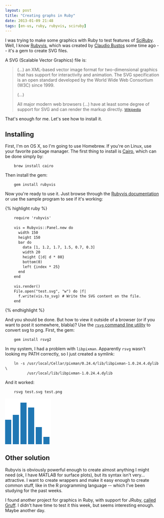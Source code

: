 ```yaml
---
layout: post
title: "Creating graphs in Ruby"
date: 2013-01-09 21:48
tags: [en-us, ruby, rubyvis, sciruby]
---
```


I was trying to make some graphics with Ruby to test features of [SciRuby][sciruby]. Well, I know [Rubyvis][rubyvis site], which was created by [Claudio Bustos](https://github.com/clbustos) some time ago -- it's a gem to create SVG files.

<!--more-->

A SVG (Scalable Vector Graphics) file is: 

<blockquote>
(...) an XML-based vector image format for two-dimensional graphics that has support for interactivity and animation. The SVG specification is an open standard developed by the World Wide Web Consortium (W3C) since 1999.

(...)

All major modern web browsers (...) have at least some degree of support for SVG and can render the markup directly.
<small>
	<a href="http://en.wikipedia.org/wiki/Scalable_Vector_Graphics">Wikipedia</a>
</small>
</blockquote>

That's enough for me. Let's see how to install it.

## Installing

First, I'm on OS X, so I'm going to use Homebrew. If you're on Linux, use your favorite package manager. The first thing to install is [Cairo][cairo website], which can be done simply by:

		brew install cairo

Then install the gem:

		gem install rubyvis

Now you're ready to use it. Just browse through the [Rubyvis documentation][rubyvis docs] or use the sample program to see if it's working:

{% highlight ruby %}

		require 'rubyvis'

		vis = Rubyvis::Panel.new do 
		  width 150
		  height 150
		  bar do
		    data [1, 1.2, 1.7, 1.5, 0.7, 0.3]
		    width 20
		    height {|d| d * 80}
		    bottom(0)
		    left {index * 25}
		  end
		end

		vis.render()
		File.open("test.svg", "w") do |f|
		  f.write(vis.to_svg) # Write the SVG content on the file.
		end

{% endhighlight %}

And you should be done. But how to view it outside of a browser (or if you want to post it somewhere, blabla)? Use the [`rsvg` command line utility][rsvg command] to convert svg to png. First, the gem:

		gem install rsvg2

In my system, I had a problem with `libpixman`. Apparently `rsvg` wasn't looking my PATH correctly, so I just created a symlink:

		ln -s /usr/local/Cellar/pixman/0.24.4/lib/libpixman-1.0.24.4.dylib \
		      /usr/local/lib/libpixman-1.0.24.4.dylib

And it worked:

		rsvg test.svg test.png

![The graphic](/images/test.png)

## Other solution

Rubyvis is obviously powerful enough to create almost anything I might need (ok, I have MATLAB for surface plots), but its syntax isn't very... attractive. I want to create wrappers and make it easy enough to create common stuff, like in the R programming language -- which I've been studying for the past weeks.

I found another project for graphics in Ruby, with support for JRuby, [called Gruff][gruff repo]. I didn't have time to test it this week, but seems interesting enough. Maybe another day.

[rsvg command]: http://linux.about.com/library/cmd/blcmdl1_rsvg.htm
[cairo website]: http://www.cairographics.org/
[rubyvis site]: http://rubyvis.rubyforge.org/
[rubyvis docs]: http://rubyvis.rubyforge.org/rubyvis/
[sciruby]: http://sciruby.com
[gruff repo]: https://github.com/topfunky/gruff